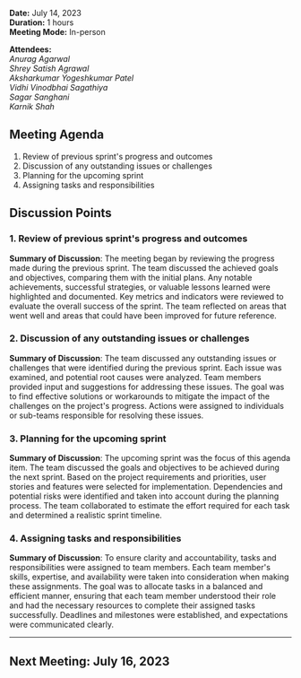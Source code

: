 **Date:** July 14, 2023  
**Duration:** 1 hours  
**Meeting Mode:** In-person    

**Attendees:**  
_Anurag Agarwal_  
_Shrey Satish Agrawal_  
_Aksharkumar Yogeshkumar Patel_  
_Vidhi Vinodbhai Sagathiya_  
_Sagar Sanghani_  
_Karnik Shah_  


## Meeting Agenda

1. Review of previous sprint's progress and outcomes
2. Discussion of any outstanding issues or challenges
3. Planning for the upcoming sprint
4. Assigning tasks and responsibilities

## Discussion Points

### 1. Review of previous sprint's progress and outcomes

**Summary of Discussion**: The meeting began by reviewing the progress made during the previous sprint. The team discussed the achieved goals and objectives, comparing them with the initial plans. Any notable achievements, successful strategies, or valuable lessons learned were highlighted and documented. Key metrics and indicators were reviewed to evaluate the overall success of the sprint. The team reflected on areas that went well and areas that could have been improved for future reference.

### 2. Discussion of any outstanding issues or challenges

**Summary of Discussion**: The team discussed any outstanding issues or challenges that were identified during the previous sprint. Each issue was examined, and potential root causes were analyzed. Team members provided input and suggestions for addressing these issues. The goal was to find effective solutions or workarounds to mitigate the impact of the challenges on the project's progress. Actions were assigned to individuals or sub-teams responsible for resolving these issues.

### 3. Planning for the upcoming sprint

**Summary of Discussion**: The upcoming sprint was the focus of this agenda item. The team discussed the goals and objectives to be achieved during the next sprint. Based on the project requirements and priorities, user stories and features were selected for implementation. Dependencies and potential risks were identified and taken into account during the planning process. The team collaborated to estimate the effort required for each task and determined a realistic sprint timeline.

### 4. Assigning tasks and responsibilities

**Summary of Discussion**: To ensure clarity and accountability, tasks and responsibilities were assigned to team members. Each team member's skills, expertise, and availability were taken into consideration when making these assignments. The goal was to allocate tasks in a balanced and efficient manner, ensuring that each team member understood their role and had the necessary resources to complete their assigned tasks successfully. Deadlines and milestones were established, and expectations were communicated clearly.

---


## Next Meeting: July 16, 2023
